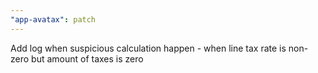 ```yaml
---
"app-avatax": patch
---
```


Add log when suspicious calculation happen - when line tax rate is non-zero but amount of taxes is zero
